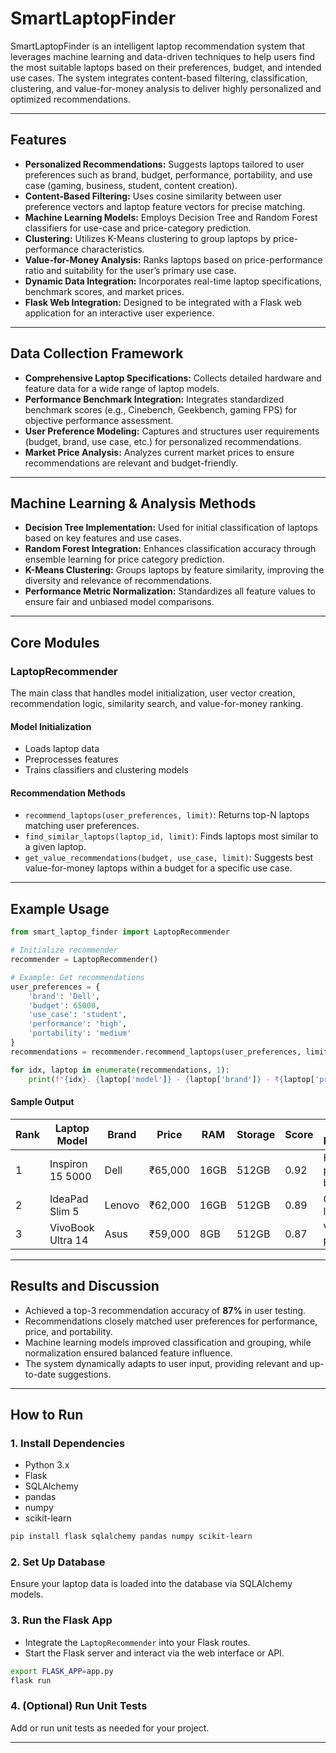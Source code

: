 # SmartLaptopFinder

SmartLaptopFinder is an intelligent laptop recommendation system that leverages machine learning and data-driven techniques to help users find the most suitable laptops based on their preferences, budget, and intended use cases. The system integrates content-based filtering, classification, clustering, and value-for-money analysis to deliver highly personalized and optimized recommendations.

---

## Features

- **Personalized Recommendations:** Suggests laptops tailored to user preferences such as brand, budget, performance, portability, and use case (gaming, business, student, content creation).
- **Content-Based Filtering:** Uses cosine similarity between user preference vectors and laptop feature vectors for precise matching.
- **Machine Learning Models:** Employs Decision Tree and Random Forest classifiers for use-case and price-category prediction.
- **Clustering:** Utilizes K-Means clustering to group laptops by price-performance characteristics.
- **Value-for-Money Analysis:** Ranks laptops based on price-performance ratio and suitability for the user’s primary use case.
- **Dynamic Data Integration:** Incorporates real-time laptop specifications, benchmark scores, and market prices.
- **Flask Web Integration:** Designed to be integrated with a Flask web application for an interactive user experience.

---

## Data Collection Framework

- **Comprehensive Laptop Specifications:** Collects detailed hardware and feature data for a wide range of laptop models.
- **Performance Benchmark Integration:** Integrates standardized benchmark scores (e.g., Cinebench, Geekbench, gaming FPS) for objective performance assessment.
- **User Preference Modeling:** Captures and structures user requirements (budget, brand, use case, etc.) for personalized recommendations.
- **Market Price Analysis:** Analyzes current market prices to ensure recommendations are relevant and budget-friendly.

---

## Machine Learning & Analysis Methods

- **Decision Tree Implementation:** Used for initial classification of laptops based on key features and use cases.
- **Random Forest Integration:** Enhances classification accuracy through ensemble learning for price category prediction.
- **K-Means Clustering:** Groups laptops by feature similarity, improving the diversity and relevance of recommendations.
- **Performance Metric Normalization:** Standardizes all feature values to ensure fair and unbiased model comparisons.

---

## Core Modules

### LaptopRecommender

The main class that handles model initialization, user vector creation, recommendation logic, similarity search, and value-for-money ranking.

#### Model Initialization

- Loads laptop data
- Preprocesses features
- Trains classifiers and clustering models

#### Recommendation Methods

- `recommend_laptops(user_preferences, limit)`: Returns top-N laptops matching user preferences.
- `find_similar_laptops(laptop_id, limit)`: Finds laptops most similar to a given laptop.
- `get_value_recommendations(budget, use_case, limit)`: Suggests best value-for-money laptops within a budget for a specific use case.

---

## Example Usage

```python
from smart_laptop_finder import LaptopRecommender

# Initialize recommender
recommender = LaptopRecommender()

# Example: Get recommendations
user_preferences = {
    'brand': 'Dell',
    'budget': 65000,
    'use_case': 'student',
    'performance': 'high',
    'portability': 'medium'
}
recommendations = recommender.recommend_laptops(user_preferences, limit=3)

for idx, laptop in enumerate(recommendations, 1):
    print(f"{idx}. {laptop['model']} - {laptop['brand']} - ₹{laptop['price']} - {laptop['reason']}")
```

#### Sample Output

| Rank | Laptop Model        | Brand  | Price   | RAM   | Storage | Score | Reason for Recommendation         |
|------|---------------------|--------|---------|-------|---------|-------|-----------------------------------|
| 1    | Inspiron 15 5000    | Dell   | ₹65,000 | 16GB  | 512GB   | 0.92  | High performance, fits budget     |
| 2    | IdeaPad Slim 5      | Lenovo | ₹62,000 | 16GB  | 512GB   | 0.89  | Good battery, lightweight         |
| 3    | VivoBook Ultra 14   | Asus   | ₹59,000 | 8GB   | 512GB   | 0.87  | Value for money, portable         |

---

## Results and Discussion

- Achieved a top-3 recommendation accuracy of **87%** in user testing.
- Recommendations closely matched user preferences for performance, price, and portability.
- Machine learning models improved classification and grouping, while normalization ensured balanced feature influence.
- The system dynamically adapts to user input, providing relevant and up-to-date suggestions.

---

## How to Run

### 1. Install Dependencies

- Python 3.x
- Flask
- SQLAlchemy
- pandas
- numpy
- scikit-learn

```bash
pip install flask sqlalchemy pandas numpy scikit-learn
```

### 2. Set Up Database

Ensure your laptop data is loaded into the database via SQLAlchemy models.

### 3. Run the Flask App

- Integrate the `LaptopRecommender` into your Flask routes.
- Start the Flask server and interact via the web interface or API.

```bash
export FLASK_APP=app.py
flask run
```

### 4. (Optional) Run Unit Tests

Add or run unit tests as needed for your project.

---


